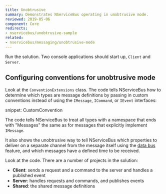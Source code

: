 ```yaml
---
title: Unobtrusive
summary: Demonstrates NServiceBus operating in unobtrusive mode.
reviewed: 2019-05-06
component: Core
redirects:
- nservicebus/unobtrusive-sample
related:
- nservicebus/messaging/unobtrusive-mode
---
```


Run the solution. Two console applications should start up, `Client` and `Server`.


## Configuring conventions for unobtrusive mode

Look at the `ConventionExtensions` class. The code tells NServiceBus how to determine which types are message definitions by passing in custom conventions instead of using the `IMessage`, `ICommand`, or `IEvent` interfaces:

snippet: CustomConvention

The code tells NServiceBus to treat all types with a namespace that ends with "Messages" the same as for messages that explicitly implement `IMessage`.

It also shows the unobtrusive way to tell NServiceBus which properties to deliver on a separate channel from the message itself using the [data bus](/nservicebus/messaging/databus/) feature, and which messages have a defined time to be received.

Look at the code. There are a number of projects in the solution:

 * **Client**: sends a request and a command to the server and handles a published event
 * **Server**: handles requests and commands, and publishes events
 * **Shared**: the shared message definitions